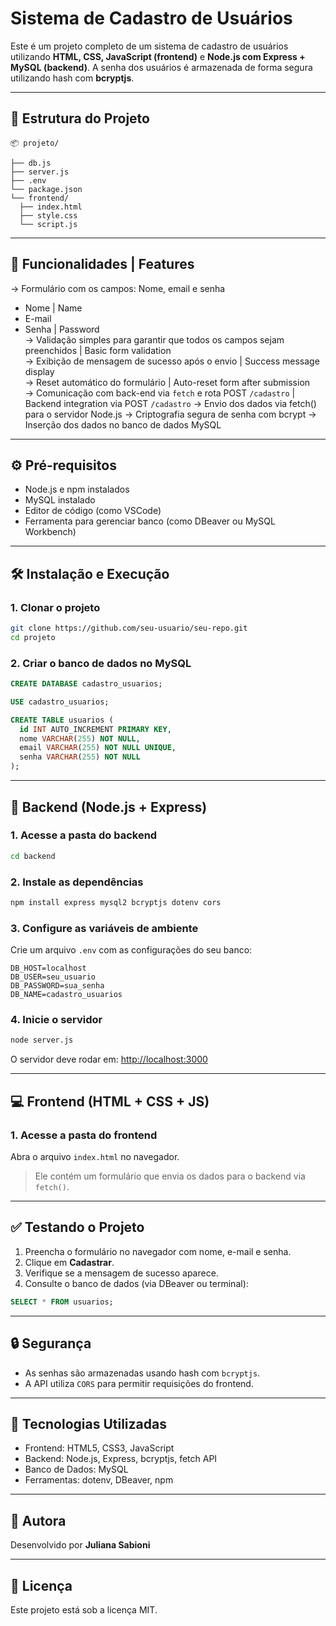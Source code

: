 # Sistema de Cadastro de Usuários

Este é um projeto completo de um sistema de cadastro de usuários utilizando **HTML, CSS, JavaScript (frontend)** e **Node.js com Express + MySQL (backend)**. A senha dos usuários é armazenada de forma segura utilizando hash com **bcryptjs**.

---

## 📁 Estrutura do Projeto

```
📦 projeto/

├── db.js
├── server.js
├── .env
└── package.json
└── frontend/
  ├── index.html
  ├── style.css
  └── script.js
```
---
## 🎯 Funcionalidades | Features

-> Formulário com os campos: Nome, email e senha 
- Nome | Name  
- E-mail  
- Senha | Password  
-> Validação simples para garantir que todos os campos sejam preenchidos | Basic form validation  
-> Exibição de mensagem de sucesso após o envio | Success message display  
-> Reset automático do formulário | Auto-reset form after submission  
-> Comunicação com back-end via `fetch` e rota POST `/cadastro` | Backend integration via POST `/cadastro`
-> Envio dos dados via fetch() para o servidor Node.js
-> Criptografia segura de senha com bcrypt
-> Inserção dos dados no banco de dados MySQL
---

## ⚙️ Pré-requisitos

- Node.js e npm instalados
- MySQL instalado
- Editor de código (como VSCode)
- Ferramenta para gerenciar banco (como DBeaver ou MySQL Workbench)

---

## 🛠️ Instalação e Execução

### 1. Clonar o projeto
```bash
git clone https://github.com/seu-usuario/seu-repo.git
cd projeto
```

### 2. Criar o banco de dados no MySQL

```sql
CREATE DATABASE cadastro_usuarios;

USE cadastro_usuarios;

CREATE TABLE usuarios (
  id INT AUTO_INCREMENT PRIMARY KEY,
  nome VARCHAR(255) NOT NULL,
  email VARCHAR(255) NOT NULL UNIQUE,
  senha VARCHAR(255) NOT NULL
);
```

---

## 🚀 Backend (Node.js + Express)

### 1. Acesse a pasta do backend

```bash
cd backend
```

### 2. Instale as dependências

```bash
npm install express mysql2 bcryptjs dotenv cors
```

### 3. Configure as variáveis de ambiente

Crie um arquivo `.env` com as configurações do seu banco:

```
DB_HOST=localhost
DB_USER=seu_usuario
DB_PASSWORD=sua_senha
DB_NAME=cadastro_usuarios
```

### 4. Inicie o servidor

```bash
node server.js
```

O servidor deve rodar em: [http://localhost:3000](http://localhost:3000)

---

## 💻 Frontend (HTML + CSS + JS)

### 1. Acesse a pasta do frontend
Abra o arquivo `index.html` no navegador.

> Ele contém um formulário que envia os dados para o backend via `fetch()`.

---

## ✅ Testando o Projeto

1. Preencha o formulário no navegador com nome, e-mail e senha.
2. Clique em **Cadastrar**.
3. Verifique se a mensagem de sucesso aparece.
4. Consulte o banco de dados (via DBeaver ou terminal):

```sql
SELECT * FROM usuarios;
```

---

## 🔒 Segurança

- As senhas são armazenadas usando hash com `bcryptjs`.
- A API utiliza `CORS` para permitir requisições do frontend.

---

## 🧠 Tecnologias Utilizadas

- Frontend: HTML5, CSS3, JavaScript
- Backend: Node.js, Express, bcryptjs, fetch API
- Banco de Dados: MySQL
- Ferramentas: dotenv, DBeaver, npm

---

## 📌 Autora

Desenvolvido por **Juliana Sabioni**

---

## 📃 Licença

Este projeto está sob a licença MIT.
